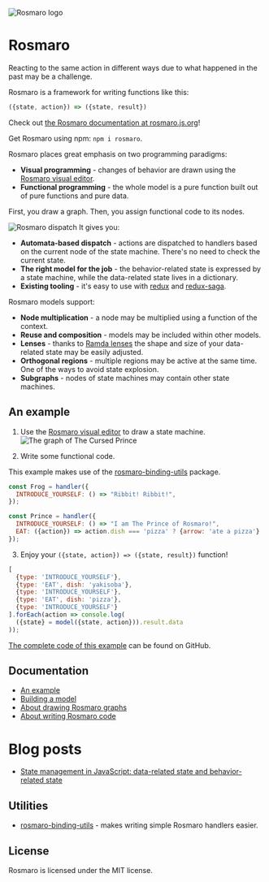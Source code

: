 ![Rosmaro logo](https://rosmaro.js.org/doc/img/logo.png)

# Rosmaro

Reacting to the same action in different ways due to what happened in the past may be a challenge.

Rosmaro is a framework for writing functions like this:
```javascript
({state, action}) => ({state, result})
```

Check out [the Rosmaro documentation at rosmaro.js.org](http://rosmaro.js.org/doc/)!

Get Rosmaro using npm: `npm i rosmaro`.

Rosmaro places great emphasis on two programming paradigms:
* **Visual programming** - changes of behavior are drawn using the [Rosmaro visual editor](https://rosmaro.js.org/editor/).
* **Functional programming** - the whole model is a pure function built out of pure functions and pure data.

First, you draw a graph. Then, you assign functional code to its nodes.

![Rosmaro dispatch](https://rosmaro.js.org/doc/img/dispatch-illustration.jpeg)
It gives you:
* **Automata-based  dispatch** - actions are dispatched to handlers based on the current node of the state machine. There's no need to check the current state.
* **The right model for the job** - the behavior-related state is expressed by a state machine, while the data-related state lives in a dictionary.
* **Existing tooling** - it's easy to use with [redux](https://redux.js.org) and [redux-saga](https://redux-saga.js.org).

Rosmaro models support:
* **Node multiplication** - a node may be multiplied using a function of the context.
* **Reuse and composition** - models may be included within other models.
* **Lenses** - thanks to [Ramda lenses](https://ramdajs.com/docs/#lens) the shape and size of your data-related state may be easily adjusted.
* **Orthogonal regions** - multiple regions may be active at the same time. One of the ways to avoid state explosion.
* **Subgraphs** - nodes of state machines may contain other state machines.

## An example

1. Use the [Rosmaro visual editor](https://rosmaro.js.org/editor/) to draw a state machine. 
![The graph of The Cursed Prince](https://rosmaro.js.org/doc/img/example-graph.png)

2. Write some functional code.

This example makes use of the [rosmaro-binding-utils](https://github.com/lukaszmakuch/rosmaro-binding-utils) package.

```javascript
const Frog = handler({
  INTRODUCE_YOURSELF: () => "Ribbit! Ribbit!",
});

const Prince = handler({
  INTRODUCE_YOURSELF: () => "I am The Prince of Rosmaro!",
  EAT: ({action}) => action.dish === 'pizza' ? {arrow: 'ate a pizza'} : undefined
});
```

3. Enjoy your `({state, action}) => ({state, result})` function!

```javascript
[
  {type: 'INTRODUCE_YOURSELF'},
  {type: 'EAT', dish: 'yakisoba'},
  {type: 'INTRODUCE_YOURSELF'},
  {type: 'EAT', dish: 'pizza'},
  {type: 'INTRODUCE_YOURSELF'}
].forEach(action => console.log(
  ({state} = model({state, action})).result.data
));
```

[The complete code of this example](https://github.com/lukaszmakuch/cursed-prince/blob/with-rosmaro-binding-utils/index.js) can be found on GitHub.

## Documentation
- [An example](https://rosmaro.js.org/doc/#an-example)
- [Building a model](https://rosmaro.js.org/doc/#building-a-model)
- [About drawing Rosmaro graphs](https://rosmaro.js.org/doc/#graphs)
- [About writing Rosmaro code](https://rosmaro.js.org/doc/#bindings)

# Blog posts
- [State management in JavaScript: data-related state and behavior-related state](https://lukaszmakuch.pl/post/behavior-related-state-and-data-related-state)

## Utilities
* [rosmaro-binding-utils](https://github.com/lukaszmakuch/rosmaro-binding-utils) - makes writing simple Rosmaro handlers easier.

## License
Rosmaro is licensed under the MIT license.